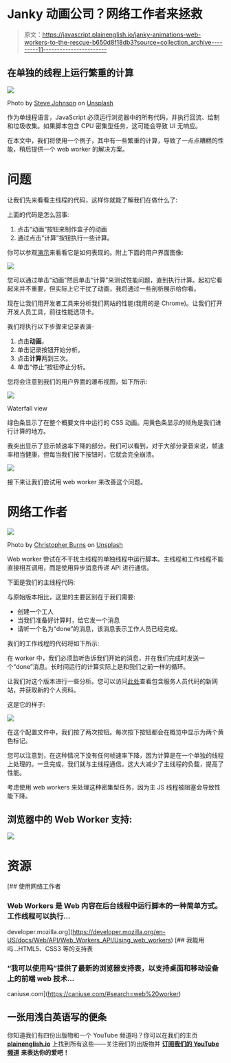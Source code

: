 # Janky 动画公司？网络工作者来拯救

> 原文：<https://javascript.plainenglish.io/janky-animations-web-workers-to-the-rescue-b650d8f18db3?source=collection_archive---------11----------------------->

## 在单独的线程上运行繁重的计算

![](img/719930755687caba3ef0d98ef14515db.png)

Photo by [Steve Johnson](https://unsplash.com/@steve_j?utm_source=medium&utm_medium=referral) on [Unsplash](https://unsplash.com?utm_source=medium&utm_medium=referral)

作为单线程语言，JavaScript 必须运行浏览器中的所有代码，并执行回流、绘制和垃圾收集。如果脚本包含 CPU 密集型任务，这可能会导致 UI 无响应。

在本文中，我们将使用一个例子，其中有一些繁重的计算，导致了一点点糟糕的性能，稍后提供一个 web worker 的解决方案。

# **问题**

让我们先来看看主线程的代码，这样你就能了解我们在做什么了:

上面的代码是怎么回事:

1.  点击“动画”按钮来制作盒子的动画
2.  通过点击“计算”按钮执行一些计算。

你可以参观[演示](https://withoutwebworker.firebaseapp.com/)来看看它是如何表现的。附上下面的用户界面图像:

![](img/b7f657ab636f92b30bc37b749b2c63d9.png)

您可以通过单击“动画”然后单击“计算”来测试性能问题，直到执行计算。起初它看起来并不重要，但实际上它干扰了动画，我将通过一些剖析展示给你看。

现在让我们用开发者工具来分析我们网站的性能(我用的是 Chrome)。让我们打开开发人员工具，前往性能选项卡。

我们将执行以下步骤来记录表演-

1.  点击**动画**。
2.  单击记录按钮开始分析。
3.  点击**计算**两到三次。
4.  单击“停止”按钮停止分析。

您将会注意到我们的用户界面的瀑布视图，如下所示:

![](img/07b2db487a29487d1537a0f706c60ddf.png)

Waterfall view

绿色条显示了在整个概要文件中运行的 CSS 动画。用黄色条显示的倾角是我们进行计算的地方。

我突出显示了显示帧速率下降的部分。我们可以看到，对于大部分录音来说，帧速率相当健康，但每当我们按下按钮时，它就会完全崩溃。

![](img/fe16f8b01044ac3a8eed18b96b478801.png)

接下来让我们尝试用 web worker 来改善这个问题。

# **网络工作者**

![](img/d46486ecfb03cc5dfc980ee2cb46e0b0.png)

Photo by [Christopher Burns](https://unsplash.com/@christopher__burns?utm_source=medium&utm_medium=referral) on [Unsplash](https://unsplash.com?utm_source=medium&utm_medium=referral)

Web worker 尝试在不干扰主线程的单独线程中运行脚本。主线程和工作线程不能直接相互调用，而是使用异步消息传递 API 进行通信。

下面是我们的主线程代码:

与原始版本相比，这里的主要区别在于我们需要:

*   创建一个工人
*   当我们准备好计算时，给它发一个消息
*   请听一个名为“done”的消息，该消息表示工作人员已经完成。

我们的工作线程的代码将如下所示:

在 worker 中，我们必须监听告诉我们开始的消息，并在我们完成时发送一个“done”消息。长时间运行的计算实际上是和我们之前一样的循环。

让我们对这个版本进行一些分析。您可以访问[此处](https://webworker-7e530.firebaseapp.com/)查看包含服务人员代码的新网站，并获取新的个人资料。

这是它的样子:

![](img/9698c8fd64d82f311e9966609529244f.png)

在这个配置文件中，我们按了两次按钮。每次按下按钮都会在概览中显示为两个黄色标记。

您可以注意到，在这种情况下没有任何帧速率下降，因为计算是在一个单独的线程上处理的。一旦完成，我们就与主线程通信。这大大减少了主线程的负载，提高了性能。

考虑使用 web workers 来处理这种密集型任务，因为主 JS 线程被阻塞会导致性能下降。

## 浏览器中的 Web Worker 支持:

![](img/f8e3f59f5a0aa897262e863345eb40e2.png)

# 资源

[](https://developer.mozilla.org/en-US/docs/Web/API/Web_Workers_API/Using_web_workers) [## 使用网络工作者

### Web Workers 是 Web 内容在后台线程中运行脚本的一种简单方式。工作线程可以执行…

developer.mozilla.org](https://developer.mozilla.org/en-US/docs/Web/API/Web_Workers_API/Using_web_workers)  [## 我能用吗...HTML5、CSS3 等的支持表

### “我可以使用吗”提供了最新的浏览器支持表，以支持桌面和移动设备上的前端 web 技术…

caniuse.com](https://caniuse.com/#search=web%20worker) 

## **一张用浅白英语写的便条**

你知道我们有四份出版物和一个 YouTube 频道吗？你可以在我们的主页 [**plainenglish.io**](https://plainenglish.io/) 上找到所有这些——关注我们的出版物并 [**订阅我们的 YouTube 频道**](https://www.youtube.com/channel/UCtipWUghju290NWcn8jhyAw) **来表达你的爱吧！**
